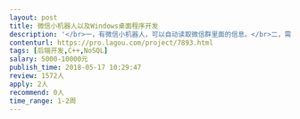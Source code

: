 ```yaml
---                
layout: post       
title: 微信小机器人以及Windows桌面程序开发           
description: '</br>一，有微信小机器人，可以自动读取微信群里面的信息。</br>二，需要在window桌面制作程序，负责解析出来微信群里面读取的信息。</br>三，微信机器人整个软件的核心，读取微信群里面的信息要稳定，尽量使用pc破解版软件。</br>'     
contenturl: https://pro.lagou.com/project/7893.html      
tags: [后端开发,C++,NoSQL]            
salary: 5000-10000元          
publish_time: 2018-05-17 10:29:47         
review: 1572人                   
apply: 2人                   
recommend: 0人                   
time_range: 1-2周              
---                 
```

